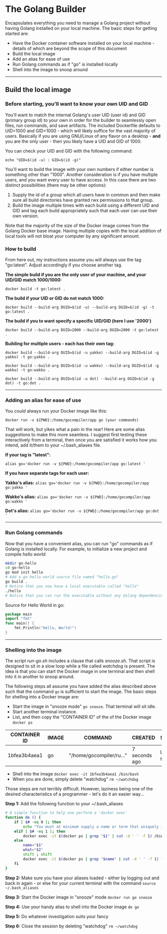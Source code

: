 # The Golang Builder

Encapsulates everything you need to manage a Golang project without having Golang installed on your local machine. The basic steps for getting started are:

- Have the Docker container software installed on your local machine - details of which are beyond the scope of this document
- Build the local image
- Add an alias for ease of use
- Run Golang commands as if "go" is installed locally
- Shell into the image to snoop around

---

## Build the local image

### Before starting, you'll want to know your own UID and GID

You'll want to match the internal Golang's user UID (user id) and GID  (primary group id) to your own in order for the builder to seamlessly open files, run commands, and save artifacts. The included Dockerfile defaults to UID=1000 and GID=1000 - which will likely suffice for the vast majority of users. Basically if you are using GNU/Linux of any flavor on a desktop - **and** you are the only user - then you likely have a UID and GID of 1000.

You can check your UID and GID with the following command:

`echo "UID=$(id -u) : GID=$(id -g)"`

You'll want to build the image with your own numbers if either number is something other than "1000". Another consideration is if you have multiple users, and you want every user to have access. In this case there are two distinct possibilities (there may be other options):

1. Supply the id of a group which all users have in common and then make sure all build directories have granted rwx permissions to that group.
2. Build the image multiple times with each build using a different UID and GID and tag each build appropriately such that each user can use their own version.

Note that the majority of the size of the Docker image comes from the Golang Docker base image.  Having multiple copies with the local addition of local tools will not bloat your computer by any significant amount.

### How to build

From here out, my instructions assume you will always use the tag "go:latest".  Adjust accordingly if you choose another tag.

**The simple build if you are the only user of your machine, and your UID/GID match 1000/1000:**

`docker build -t go:latest .`

**The build if your UID or GID do not match 1000:**

`docker build --build-arg DUID=$(id -u) --build-arg DGID=$(id -g) -t go:latest .`

**The build if you to want specify a specific UID/GID (here I use '2000')**

`docker build --build-arg DUID=2000 --build-arg DGID=2000 -t go:latest .`

**Building for multiple users - each has their own tag:**

`docker build --build-arg DUID=$(id -u yakko) --build-arg DGID=$(id -g yakko) -t go:yakko .`

`docker build --build-arg DUID=$(id -u wakko) --build-arg DGID=$(id -g wakko) -t go:wakko .`

`docker build --build-arg DUID=$(id -u dot) --build-arg DGID=$(id -g dot) -t go:dot .`

---

### Adding an alias for ease of use

You *could* always run your Docker image like this:

`docker run -v ${PWD}:/home/gocompiler/app go (your commands)`

That will work, but yikes what a pain in the rear! Here are some alias suggestions to make this more seamless. I suggest first testing these interactively from a terminal, then once you are satisfied it works how you intend, add it/them to your ~/.bash_aliases file.

**If your tag is "latest":**

`alias go='docker run -v ${PWD}:/home/gocompiler/app go:latest '`

**If you have separate tags for each user:**

**Yakko's alias:** `alias go='docker run -v ${PWD}:/home/gocompiler/app go:yakko '`

**Wakko's alias:** `alias go='docker run -v ${PWD}:/home/gocompiler/app go:wakko '`

**Dot's alias:** `alias go='docker run -v ${PWD}:/home/gocompiler/app go:dot '`

---

### Run Golang commands

Now that you have a convenient alias, you can run "go" commands as if Golang is installed locally.  For example, to initialize a new project and compile *hello world*:

```bash
mkdir go-hello
cd go-hello
go mod init hello
# Add a go hello world source file named "hello.go"
go build .
# Notice that you now have a local executable called "hello"
./hello
# Notice that you can run the executable without any Golang dependencies installed locally
```

Source for Hello World in go:

```go
package main
import "fmt"
func main() {
    fmt.Println("Hello, World!")
}
```

---

### Shelling into the image

The script *run-go.sh* includes a clause that calls *snooze.sh*. That script is designed to sit in a slow loop while a file called *watchdog* is present. The idea is that you can start the Docker image in one terminal and then shell into it in another to snoop around.

The following steps all assume you have added the alias described above such that the command `go` is sufficient to start the image. The basic steps for shelling into a Docker image are:

- Start the image in "snooze mode" `go snooze`. That terminal will sit idle.
- Start another terminal instance.
- List, and then copy the "CONTAINER ID" of the  of the Docker image `docker ps`

|CONTAINER ID | IMAGE | COMMAND | CREATED | STATUS | PORTS | NAMES
| ----------- | ----- | ------- | ------- | ------ | ----- | ----- | 
| 1bfea3b4aea1 | go | "/home/gocompiler/ru…" | 7 seconds ago | Up 6 seconds | | interesting_hertz |
 
- Shell into the image `docker exec -it 1bfea3b4aea1 /bin/bash`
- When you are done, simply delete "watchdog" `rm ~/watchdog`

Those steps are not terribly difficult. However, laziness being one of the desired characteristics of a programmer - let's do it an easier way...

**Step 1:** Add the following function to your ~/.bash_aliases

```bash
# A simple function to help one perform a 'docker exec'
function de () {
    if [ $# -eq 0 ]; then
        echo "You must at minimum supply a name or term that uniquely identifies a running Docker image"
    elif [ $# -eq 1 ]; then
        docker exec -it $(docker ps | grep "$1" | cut -d ' ' -f 1) /bin/bash
    else
        name="$1"
        what="$2"
        shift ; shift
        docker exec -it $(docker ps | grep "$name" | cut -d ' ' -f 1) "$what" $@
    fi
}
```

**Step 2:** Make sure you have your aliases loaded - either by logging out and back in again - or else for your current terminal with the command `source ~/.bash_aliases`

**Step 3:** Start the Docker image in "snooze" mode `docker run go snooze`

**Step 4:** Use your handy alias to shell into the Docker image `de go`

**Step 5:** Do whatever investigation suits your fancy

**Step 6:** Close the session by deleting "watchdog" `rm ~/watchdog`
